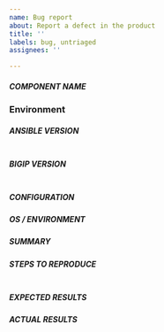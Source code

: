 ```yaml
---
name: Bug report
about: Report a defect in the product
title: ''
labels: bug, untriaged
assignees: ''

---
```


<!--
When filing an issue please check to see if an issue already exists that matches your's issue.

Please open a case (https://support.f5.com/csp/article/K2633) with F5 if this is a critical issue.

-->

##### COMPONENT NAME
<!--- Name of the module/role/task -->


### Environment

##### ANSIBLE VERSION
<!--- Paste verbatim output from “ansible --version” between quotes below -->
```

```
##### BIGIP VERSION
<!---
Paste verbatim output from “tmsh show sys version” between quotes below
-->
```

```
##### CONFIGURATION
<!---
Mention any settings you have changed/added/removed in ansible.cfg
(or using the ANSIBLE_* environment variables).
-->

##### OS / ENVIRONMENT
<!---
Mention the OS you are running Ansible from, and the OS you are
managing, or say “N/A” for anything that is not platform-specific.
-->

##### SUMMARY
<!--- Explain the problem briefly -->

##### STEPS TO REPRODUCE
<!---
For bugs, show exactly how to reproduce the problem, providing a test playbook using 
latest f5ansible daily build. 
This is a requirement for the issue to be accepted and resolved efficiently.
-->

<!--- Paste example playbooks or commands between quotes below -->
```

```

<!--- You can also paste gist.github.com links for larger files -->

##### EXPECTED RESULTS
<!--- What did you expect to happen when running the steps above? -->

##### ACTUAL RESULTS
<!--- What actually happened? If possible run with high verbosity (-vvvv) -->

<!--- Paste verbatim command output between quotes below -->
```

```
